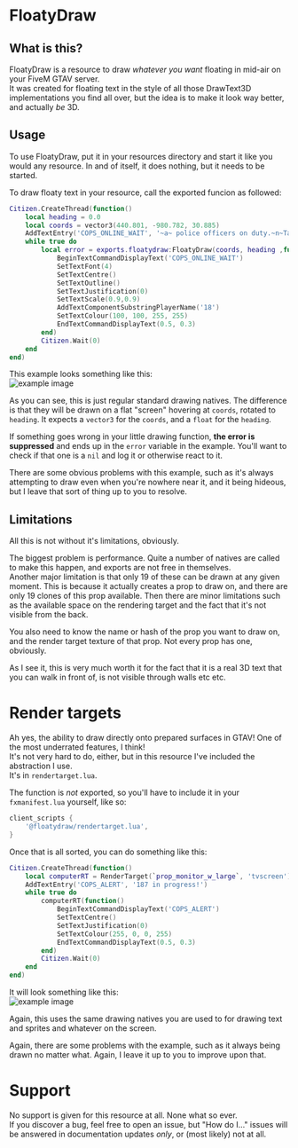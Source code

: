 FloatyDraw
==========

What is this?
-------------

FloatyDraw is a resource to draw *whatever you want* floating in mid-air on your FiveM GTAV server.  
It was created for floating text in the style of all those DrawText3D implementations you find all over, but the idea is to make it look way better, and actually *be* 3D.

Usage
-----

To use FloatyDraw, put it in your resources directory and start it like you would any resource. In and of itself, it does nothing, but it needs to be started.

To draw floaty text in your resource, call the exported funcion as followed:
```lua
Citizen.CreateThread(function()
    local heading = 0.0
    local coords = vector3(440.801, -980.782, 30.885)
    AddTextEntry('COPS_ONLINE_WAIT', '~a~ police officers on duty.~n~Take a number and wait.')
    while true do
        local error = exports.floatydraw:FloatyDraw(coords, heading ,function(index)
            BeginTextCommandDisplayText('COPS_ONLINE_WAIT')
            SetTextFont(4)
            SetTextCentre()
            SetTextOutline()
            SetTextJustification(0)
            SetTextScale(0.9,0.9)
            AddTextComponentSubstringPlayerName('18')
            SetTextColour(100, 100, 255, 255)
            EndTextCommandDisplayText(0.5, 0.3)
        end)
        Citizen.Wait(0)
    end
end)
```

This example looks something like this:  
![example image](example.png)

As you can see, this is just regular standard drawing natives. The difference is that they will be drawn on a flat "screen" hovering at `coords`, rotated to `heading`. It expects a `vector3` for the `coords`, and a `float` for the `heading`.

If something goes wrong in your little drawing function, **the error is suppressed** and ends up in the `error` variable in the example. You'll want to check if that one is a `nil` and log it or otherwise react to it.

There are some obvious problems with this example, such as it's always attempting to draw even when you're nowhere near it, and it being hideous, but I leave that sort of thing up to you to resolve.

Limitations
-----------

All this is not without it's limitations, obviously.

The biggest problem is performance. Quite a number of natives are called to make this happen, and exports are not free in themselves.  
Another major limitation is that only 19 of these can be drawn at any given moment. This is because it actually creates a prop to draw on, and there are only 19 clones of this prop available. Then there are minor limitations such as the available space on the rendering target and the fact that it's not visible from the back.

You also need to know the name or hash of the prop you want to draw on, and the render target texture of that prop. Not every prop has one, obviously.

As I see it, this is very much worth it for the fact that it is a real 3D text that you can walk in front of, is not visible through walls etc etc.

Render targets
==============

Ah yes, the ability to draw directly onto prepared surfaces in GTAV! One of the most underrated features, I think!  
It's not very hard to do, either, but in this resource I've included the abstraction I use.  
It's in `rendertarget.lua`.

The function is *not* exported, so you'll have to include it in your `fxmanifest.lua` yourself, like so:

```lua
client_scripts {
    '@floatydraw/rendertarget.lua',
}
```

Once that is all sorted, you can do something like this:
```lua
Citizen.CreateThread(function()
    local computerRT = RenderTarget(`prop_monitor_w_large`, 'tvscreen')
    AddTextEntry('COPS_ALERT', '187 in progress!')
    while true do
        computerRT(function()
            BeginTextCommandDisplayText('COPS_ALERT')
            SetTextCentre()
            SetTextJustification(0)
            SetTextColour(255, 0, 0, 255)
            EndTextCommandDisplayText(0.5, 0.3)
        end)
        Citizen.Wait(0)
    end
end)
```
It will look something like this:  
![example image](example_rt.png)

Again, this uses the same drawing natives you are used to for drawing text and sprites and whatever on the screen.

Again, there are some problems with the example, such as it always being drawn no matter what. Again, I leave it up to you to improve upon that.

Support
=======

No support is given for this resource at all. None what so ever.  
If you discover a bug, feel free to open an issue, but "How do I..." issues will be answered in documentation updates *only*, or (most likely) not at all.
